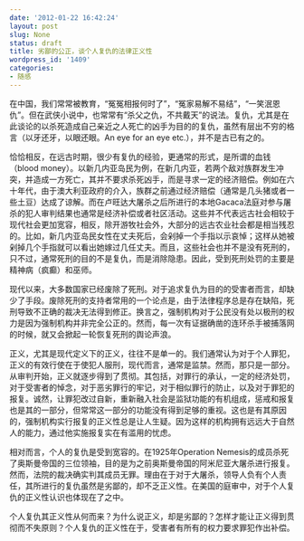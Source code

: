 ```yaml
---
date: '2012-01-22 16:42:24'
layout: post
slug: None
status: draft
title: 劣鄙的公正，谈个人复仇的法律正义性
wordpress_id: '1409'
categories:
- 随感
---
```


在中国，我们常常被教育，“冤冤相报何时了”，“冤家易解不易结”，“一笑泯恩仇”。但在武侠小说中，也常常有“杀父之仇，不共戴天”的说法。复仇，尤其是在此谈论的以杀死造成自己亲近之人死亡的凶手为目的的复仇，虽然有层出不穷的格言（以牙还牙，以眼还眼。An eye for an eye etc.），并不是古已有之的。

恰恰相反，在远古时期，很少有复仇的经验，更通常的形式，是所谓的血钱（blood money）。以新几内亚岛民为例，在新几内亚，若两个敌对族群发生冲突，并造成一方死亡，其并不要求杀死凶手，而是寻求一定的经济赔偿。例如在六十年代，由于澳大利亚政府的介入，族群之前通过经济赔偿（通常是几头猪或者一些土豆）达成了谅解。而在卢旺达大屠杀之后所进行的本地Gacaca法庭对参与屠杀的犯人审判结果也通常是经济补偿或者社区活动。这些并不代表远古社会相较于现代社会更加宽容，相反，除开游牧社会外，大部分的远古农业社会都是相当残忍的。比如，新几内亚岛民女性在丈夫死后，会剁掉一个手指以示哀悼；这样从她被剁掉几个手指就可以看出她嫁过几任丈夫。而且，这些社会也并不是没有死刑的，只不过，通常死刑的目的不是复仇，而是消除隐患。因此，受到死刑处罚的主要是精神病（疯癫）和巫师。

现代以来，大多数国家已经废除了死刑。对于追求复仇为目的的受害者而言，却缺少了手段。废除死刑的支持者常用的一个论点是，由于法律程序总是存在缺陷，死刑导致不正确的裁决无法得到修正。换言之，强制机构对于公民没有处以极刑的权力是因为强制机构并非完全公正的。然而，每一次有证据确凿的连环杀手被捕落网的时候，就又会掀起一轮恢复死刑的舆论声浪。

正义，尤其是现代定义下的正义，往往不是单一的。我们通常认为对于个人罪犯，正义的有效行使在于使犯人服刑，现代而言，通常是监禁。然而，那只是一部分。从审判开始，正义就逐步得到了贯彻。其包括，对罪行的承认，一定的经济处罚，对于受害者的悼念，对于恶劣罪行的牢记，对于相似罪行的防止，以及对于罪犯的报复。诚然，让罪犯改过自新，重新融入社会是监狱功能的有机组成，惩戒和报复也是其的一部分，但常常这一部分的功能没有得到足够的重视。这也是有其原因的，强制机构实行报复的正义性总是让人生疑。因为这样的机构拥有远远大于自然人的能力，通过他实施报复实在有滥用的忧虑。

相对而言，个人的复仇是受到宽容的。在1925年Operation Nemesis的成员杀死了奥斯曼帝国的三位领袖，目的是为之前奥斯曼帝国的阿米尼亚大屠杀进行报复。然而，法院的裁决确实判其成员无罪。理由在于对于大屠杀，领导人负有个人责任，其所进行的复仇虽然是劣鄙的，却不乏正义性。在美国的庭审中，对于个人复仇的正义性认识也体现在了之中。

个人复仇其正义性从何而来？为什么说正义，却是劣鄙的？怎样才能让正义得到贯彻而不失原则？个人复仇的正义性在于，受害者有所有的权力要求罪犯作出补偿。
